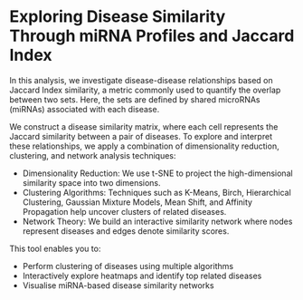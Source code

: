 # Exploring Disease Similarity Through miRNA Profiles and Jaccard Index

In this analysis, we investigate disease-disease relationships based on Jaccard Index similarity, a metric commonly used to quantify the overlap between two sets. Here, the sets are defined by shared microRNAs (miRNAs) associated with each disease.

We construct a disease similarity matrix, where each cell represents the Jaccard similarity between a pair of diseases. To explore and interpret these relationships, we apply a combination of dimensionality reduction, clustering, and network analysis techniques:
- Dimensionality Reduction: We use t-SNE to project the high-dimensional similarity space into two dimensions.
- Clustering Algorithms: Techniques such as K-Means, Birch, Hierarchical Clustering, Gaussian Mixture Models, Mean Shift, and Affinity Propagation help uncover clusters of related diseases.
- Network Theory: We build an interactive similarity network where nodes represent diseases and edges denote similarity scores.

This tool enables you to:
- Perform clustering of diseases using multiple algorithms
- Interactively explore heatmaps and identify top related diseases
- Visualise miRNA-based disease similarity networks
